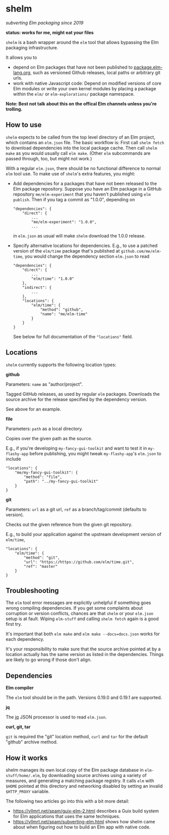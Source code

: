 # shelm
_subverting Elm packaging since 2019_

__status: works for me, might eat your files__

`shelm` is a bash wrapper around the `elm` tool that allows bypassing
the Elm packaging infrastructure.

It allows you to
- depend on Elm packages that have not been published to
  [package.elm-lang.org](https://package.elm-lang.org), such as
  versioned Github releases, local paths or arbitrary git urls.
- work with native Javascript code: Depend on modified versions of core
  Elm modules or write your own kernel modules by placing a package within
  the `elm/` or `elm-explorations/` package namespace.

__Note: Best not talk about this on the offical Elm channels unless you're
trolling.__


## How to use

`shelm` expects to be called from the top level directory of an Elm project,
which contains an `elm.json` file. The basic workflow is: First call
`shelm fetch` to download dependencies into the local package cache. Then
call `shelm make` as you would usually call `elm make`. (Other `elm` subcommands
are passed through, too, but might not work.)

With a regular `elm.json`, there should be no functional difference to normal
`elm` tool use. To make use of `shelm`'s extra features, you might:

- Add dependencies for a packages that have not been released to the Elm
  package repository. Suppose you have an Elm package in a GitHub repository
  `me/elm-experiment` that you haven't published using `elm publish`. Then if
  you tag a commit as "1.0.0", depending on
  ```
  "dependencies": {
      "direct": {
          ...
          "me/elm-experiment": "1.0.0",
          ...
  ```
  in `elm.json` as usual will make `shelm` download the 1.0.0 release.

- Specify alternative locations for dependencies. E.g., to use a patched
  version of the `elm/time` package that's published at `github.com/me/elm-time`,
  you would change the dependency section `elm.json` to read
  ```
  "dependencies": {
      "direct": {
          ...
          "elm/time": "1.0.0"
      },
      "indirect": {
          ...
      },
      "locations": {
          "elm/time": {
              "method": "github",
              "name": "me/elm-time"
          }
      }
  }
  ```
  See below for full documentation of the `"locations"` field.


## Locations

`shelm` currently supports the following location types:

__github__

Parameters: `name` as "author/project".

Tagged GitHub releases, as used by regular `elm` packages. Downloads the
source archive for the release specified by the dependency version.

See above for an example.

__file__

Parameters: `path` as a local directory.

Copies over the given path as the source.

E.g., if you're developing `my-fancy-gui-toolkit` and want to test
it in `my-flashy-app` before publishing, you might tweak `my-flashy-app`'s
`elm.json` to include
```
"locations": {
    "me/my-fancy-gui-toolkit": {
        "method": "file",
        "path": "../my-fancy-gui-toolkit"
    }
}
```

__git__

Parameters: `url` as a git url, `ref` as a branch/tag/commit (defaults to version).

Checks out the given reference from the given git repository.

E.g., to build your application against the upstream development version
of `elm/time`,
```
"locations": {
    "elm/time": {
        "method": "git",
        "url": "https://https://github.com/elm/time.git",
        "ref": "master"
    }
}
```


## Troubleshooting

The `elm` tool error messages are explicitly unhelpful if something goes wrong
compiling dependencies. If you get some complaints about corruption or version
conflicts, chances are that `shelm` or your `elm.json` setup is at fault. Wiping
`elm-stuff` and calling `shelm fetch` again is a good first try.

It's important that both `elm make` and `elm make --docs=docs.json` works for
each dependency.

It's your responsibility to make sure that the source archive pointed at by
a location actually has the same version as listed in the dependencies. Things
are likely to go wrong if those don't align.


## Dependencies

__Elm compiler__

The `elm` tool should be in the path. Versions 0.19.0 and 0.19.1 are supported.

__jq__

The [jq](https://stedolan.github.io/jq/) JSON processor is used to read `elm.json`.

__curl, git, tar__

`git` is required the "git" location method, `curl` and `tar` for the default
"github" archive method.


## How it works

shelm manages its own local copy of the Elm package database in
`elm-stuff/home/.elm`, by downloading source archives using a variety
of measures, and generating a matching package registry.
It calls `elm` with `$HOME` pointed at this directory and networking
disabled by setting an invalid `$HTTP_PROXY` variable.

The following two articles go into this with a bit more detail:

- https://vllmrt.net/spam/guix-elm-2.html describes a Guix build system
  for Elm applications that uses the same techniques.
- https://vllmrt.net/spam/subverting-elm.html shows how shelm came about
  when figuring out how to build an Elm app with native code.
